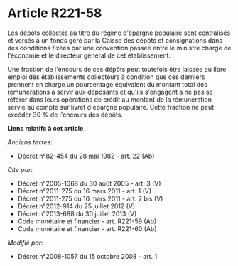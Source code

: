 # Article R221-58

Les dépôts collectés au titre du régime d'épargne populaire sont centralisés et versés à un fonds géré par la Caisse des
dépôts et consignations dans des conditions fixées par une convention passée entre le ministre chargé de l'économie et le
directeur général de cet établissement. 

Une fraction de l'encours de ces dépôts peut toutefois être laissée au libre emploi des établissements collecteurs à
condition que ces derniers prennent en charge un pourcentage équivalent du montant total des rémunérations à servir aux
déposants et qu'ils s'engagent à ne pas se référer dans leurs opérations de crédit au montant de la rémunération servie au
compte sur livret d'épargne populaire. Cette fraction ne peut excéder 30 % de l'encours des dépôts.

**Liens relatifs à cet article**

_Anciens textes_:

  - Décret n°82-454 du 28 mai 1982 - art. 22 (Ab)

_Cité par_:

  - Décret n°2005-1068 du 30 août 2005 - art. 3 (V)
  - Décret n°2011-275 du 16 mars 2011 - art. 1 (V)
  - Décret n°2011-275 du 16 mars 2011 - art. 2 bis (V)
  - Décret n°2012-914 du 25 juillet 2012 (V)
  - Décret n°2013-688 du 30 juillet 2013 (V)
  - Code monétaire et financier - art. R221-59 (Ab)
  - Code monétaire et financier - art. R221-60 (Ab)

_Modifié par_:

  - Décret n°2008-1057 du 15 octobre 2008 - art. 1
